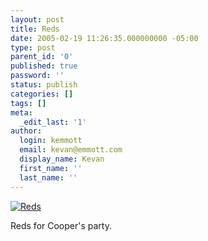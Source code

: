 ```yaml
---
layout: post
title: Reds
date: 2005-02-19 11:26:35.000000000 -05:00
type: post
parent_id: '0'
published: true
password: ''
status: publish
categories: []
tags: []
meta:
  _edit_last: '1'
author:
  login: kemmott
  email: kevan@emmott.com
  display_name: Kevan
  first_name: ''
  last_name: ''
---
```

<p><a title="Reds" href="http://www.flickr.com/photos/kevan/5054272/"><img class="flickrEmailImage" src="{{ site.url }}/assets/images/blog/5054272_bc26c64fe8_m.jpg" alt="Reds" /></a></p>
<p>Reds for Cooper's party.</p>
